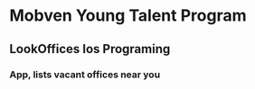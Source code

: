 # Mobven Young Talent Program

## LookOffices Ios Programing

### App, lists vacant offices near you  
